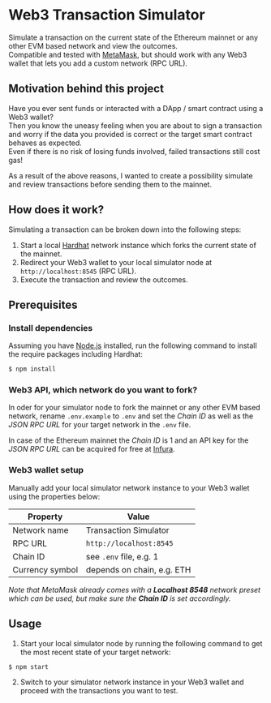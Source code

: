 # Web3 Transaction Simulator
Simulate a transaction on the current state of the Ethereum mainnet or any other EVM based network and view the outcomes.  
Compatible and tested with [MetaMask](https://metamask.io/), but should work with any Web3 wallet that lets you add a custom network (RPC URL).

## Motivation behind this project
Have you ever sent funds or interacted with a DApp / smart contract using a Web3 wallet?  
Then you know the uneasy feeling when you are about to sign a transaction and worry if the data you provided is correct or
the target smart contract behaves as expected.  
Even if there is no risk of losing funds involved, failed transactions still cost gas!  

As a result of the above reasons, I wanted to create a possibility simulate and review transactions before sending them to the mainnet.

## How does it work?
Simulating a transaction can be broken down into the following steps:
1. Start a local [Hardhat](https://github.com/NomicFoundation/hardhat) network instance which forks the current state of the mainnet.
2. Redirect your Web3 wallet to your local simulator node at `http://localhost:8545` (RPC URL).
3. Execute the transaction and review the outcomes.

## Prerequisites

### Install dependencies
Assuming you have [Node.js](https://nodejs.org) installed, run the following command to install the require packages including Hardhat:
```sh
$ npm install
```

### Web3 API, which network do you want to fork?
In oder for your simulator node to fork the mainnet or any other EVM based network, rename `.env.example` to `.env` and set the *Chain ID*
as well as the *JSON RPC URL* for your target network in the `.env` file.  

In case of the Ethereum mainnet the *Chain ID* is 1 and an API key for the *JSON RPC URL* can be acquired for free at [Infura](https://www.infura.io/).

### Web3 wallet setup
Manually add your local simulator network instance to your Web3 wallet using the properties below:

| Property        | Value                      |
|-----------------|----------------------------|
| Network name    | Transaction Simulator      |
| RPC URL         | `http://localhost:8545`    |
| Chain ID        | see `.env` file, e.g. 1    |
| Currency symbol | depends on chain, e.g. ETH |

_Note that MetaMask already comes with a **Localhost 8548** network preset which can be used, but make sure the **Chain ID** is set accordingly._

## Usage

1. Start your local simulator node by running the following command to get the most recent state of your target network:
```sh
$ npm start
```
2. Switch to your simulator network instance in your Web3 wallet and proceed with the transactions you want to test.
